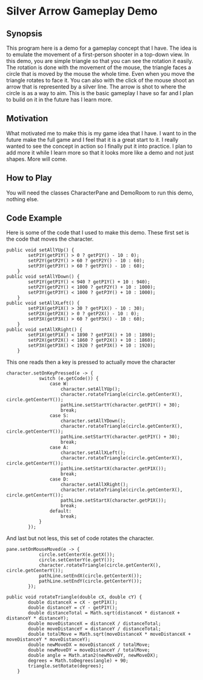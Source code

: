 # Silver Arrow Gameplay Demo

## Synopsis
This program here is a demo for a gameplay concept that I have. The idea is to emulate the movement of a first-person shooter in a top-down view.
In this demo, you are simple triangle so that you can see the rotation it easily. The rotation is done with the movement of the mouse, the triangle faces a circle that is 
moved by the mouse the whole time. Even when you move the triangle rotates to face it. You can also with the click of the mouse shoot an arrow that is represented by a silver line.
The arrow is shot to where the circle is as a way to aim. This is the basic gameplay I have so far and I plan to build on it in the future has I learn more.

## Motivation
What motivated me to make this is my game idea that I have. I want to in the future make the full game and I feel that it is a great start to it. I really wanted to see the concept 
in action so I finally put it into practice. I plan to add more it while I learn more so that it looks more like a demo and not just shapes. More will come.

## How to Play
You will need the classes CharacterPane and DemoRoom to run this demo, nothing else.

## Code Example
Here is some of the code that I used to make this demo. These first set is the code that moves the character.
```
public void setAllYUp() {
        setP1Y(getP1Y() > 0 ? getP1Y() - 10 : 0);
        setP2Y(getP2Y() > 60 ? getP2Y() - 10 : 60);
        setP3Y(getP3Y() > 60 ? getP3Y() - 10 : 60);
    }
public void setAllYDown() {
        setP1Y(getP1Y() < 940 ? getP1Y() + 10 : 940);
        setP2Y(getP2Y() < 1000 ? getP2Y() + 10 : 1000);
        setP3Y(getP3Y() < 1000 ? getP3Y() + 10 : 1000);
    }
public void setAllXLeft() {
        setP1X(getP1X() > 30 ? getP1X() - 10 : 30);
        setP2X(getP2X() > 0 ? getP2X() - 10 : 0);
        setP3X(getP3X() > 60 ? getP3X() - 10 : 60);
    }
public void setAllXRight() {
        setP1X(getP1X() < 1890 ? getP1X() + 10 : 1890);
        setP2X(getP2X() < 1860 ? getP2X() + 10 : 1860);
        setP3X(getP3X() < 1920 ? getP3X() + 10 : 1920);
    }
```
This one reads then a key is pressed to actually move the character
```
character.setOnKeyPressed(e -> {
            switch (e.getCode()) {
                case W:
                    character.setAllYUp();
                    character.rotateTriangle(circle.getCenterX(), circle.getCenterY());
                    pathLine.setStartY(character.getP1Y() + 30);
                    break;
                case S:
                    character.setAllYDown();
                    character.rotateTriangle(circle.getCenterX(), circle.getCenterY());
                    pathLine.setStartY(character.getP1Y() + 30);
                    break;
                case A:
                    character.setAllXLeft();
                    character.rotateTriangle(circle.getCenterX(), circle.getCenterY());
                    pathLine.setStartX(character.getP1X());
                    break;
                case D:
                    character.setAllXRight();
                    character.rotateTriangle(circle.getCenterX(), circle.getCenterY());
                    pathLine.setStartX(character.getP1X());
                    break;
                default:
                    break;
            }
        });
```
And last but not less, this set of code rotates the character.
```
pane.setOnMouseMoved(e -> {
            circle.setCenterX(e.getX());
            circle.setCenterY(e.getY());
            character.rotateTriangle(circle.getCenterX(), circle.getCenterY());
            pathLine.setEndX(circle.getCenterX());
            pathLine.setEndY(circle.getCenterY());
        });
```
```
public void rotateTriangle(double cX, double cY) {
        double distanceX = cX - getP1X();
        double distanceY = cY - getP1Y();
        double distanceTotal = Math.sqrt(distanceX * distanceX + distanceY * distanceY);
        double moveDistanceX = distanceX / distanceTotal;
        double moveDistanceY = distanceY / distanceTotal;
        double totalMove = Math.sqrt(moveDistanceX * moveDistanceX + moveDistanceY * moveDistanceY);
        double newMoveDX = moveDistanceX / totalMove;
        double newMoveDY = moveDistanceY / totalMove;
        double angle = Math.atan2(newMoveDY, newMoveDX);
        degrees = Math.toDegrees(angle) + 90;
        triangle.setRotate(degrees);
    }
```
